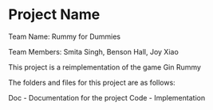 # Project Name

Team Name: Rummy for Dummies

Team Members: Smita Singh, Benson Hall, Joy Xiao


This project is a reimplementation of the game Gin Rummy

The folders and files for this project are as follows:

Doc - Documentation for the project
Code - Implementation
